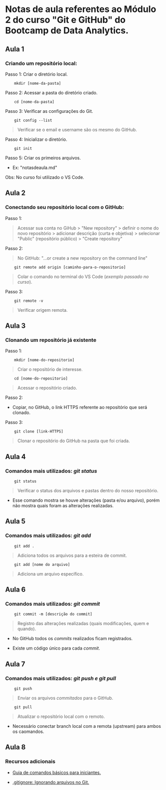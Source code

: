 # Notas de aula referentes ao Módulo 2 do curso "Git e GitHub" do Bootcamp de Data Analytics.

## **Aula 1**

### **Criando um repositório local:**

Passo 1: Criar o diretório local.


        mkdir [nome-da-pasta]

Passo 2: Acessar a pasta do diretório criado.

        cd [nome-da-pasta]

Passo 3: Verificar as configurações do Git.

        git config --list

> Verificar se o email e username são os mesmo do GitHub.

Passo 4: Inicializar o diretório.

        git init

Passo 5: Criar os primeiros arquivos.

- Ex: "notasdeaula.md"

Obs: No curso foi utilizado o VS Code.

## **Aula 2**

### **Conectando seu repositório local com o GitHub:**

Passo 1:

> Acessar sua conta no GiHub > "New repository" > definir o nome do novo repositório > adicionar descrição (curta e objetiva) > selecionar "Public" (repositório público) > "Create repository"

Passo 2:

> No GitHub: "...or create a new repository on the command line"

        git remote add origin [caminho-para-o-repositorio]

> Colar o comando no terminal do VS Code (*exemplo passado no curso*).

Passo 3:

        git remote -v

> Verificar origem remota.

## **Aula 3**

### **Clonando um repositório já existente**

Passo 1:

        mkdir [nome-do-repositorio]

> Criar o repositório de interesse.

        cd [nome-do-repositorio]

> Acessar o repositório criado.

Passo 2:

- Copiar, no GitHub, o link HTTPS referente ao repositório que será clonado.

Passo 3:

        git clone [link-HTTPS]

> Clonar o repositório do GitHub na pasta que foi criada.

## **Aula 4**

### **Comandos mais utilizados: *git status***

        git status

> Verificar o status dos arquivos e pastas dentro do nosso repositório.

- Esse comando mostra se houve alterações (pasta e/ou arquivo), porém não mostra quais foram as alterações realizadas.

## **Aula 5**

### **Comandos mais utilizados: *git add***

        git add .

> Adiciona todos os arquivos para a esteira de commit.

        git add [nome do arquivo]

> Adiciona um arquivo específico.

## **Aula 6**

### **Comandos mais utilizados: *git commit*** 

        git commit -m [descrição do commit]

> Registro das alterações realizadas (quais modificações, quem e quando).

- No GitHub todos os *commits* realizados ficam registrados.

- Existe um código único para cada *commit*.

## **Aula 7**

### **Comandos mais utilizados: *git push e git pull***

        git push

> Enviar os arquivos *commitados* para o GitHub.


        git pull

> Atualizar o repositório local com o remoto.

- Necessário conectar branch local com a remota (upstream) para ambos os caomandos.

## **Aula 8**

### **Recursos adicionais**

- [Guia de comandos básicos para iniciantes.](https://dev.to/womakerscode/git-e-github-guia-rapido-e-comandos-basicos-para-iniciantes-4ile)

- [.gitignore: Ignorando arquivos no Git.](https://dev.to/womakerscode/tutorial-git-ignorando-arquivos-no-git-32m9)